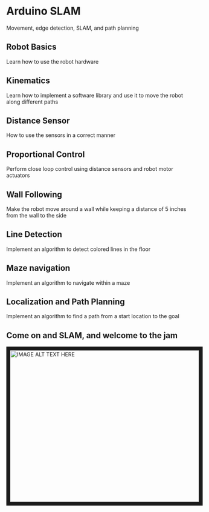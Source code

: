 # Arduino SLAM
Movement, edge detection, SLAM, and path planning

## Robot Basics
Learn how to use the robot hardware

## Kinematics
Learn how to implement a software library and use it to move the robot along different paths

## Distance Sensor
How to use the sensors in a correct manner

## Proportional Control
Perform close loop control using distance sensors and robot motor actuators

## Wall Following
Make the robot move around a wall while keeping a distance of 5 inches from the wall to the side

## Line Detection
Implement an algorithm to detect colored lines in the floor

## Maze navigation
Implement an algorithm to navigate within a maze

## Localization and Path Planning
Implement an algorithm to find a path from a start location to the goal

## Come on and SLAM, and welcome to the jam

<a href="http://www.youtube.com/watch?feature=player_embedded&v=J9FImc2LOr8
" target="_blank"><img src="http://img.youtube.com/vi/J9FImc2LOr8/0.jpg" 
alt="IMAGE ALT TEXT HERE" width="500" height="400" border="10" /></a>

